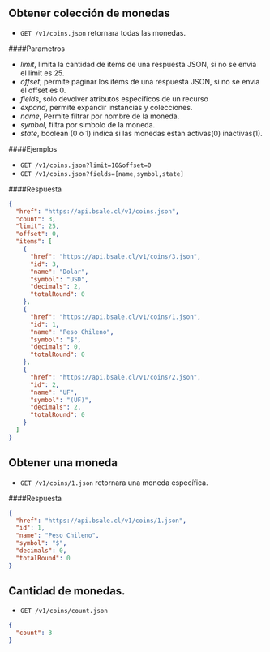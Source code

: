 Obtener colección de monedas
----------------------------

* `GET /v1/coins.json` retornara todas las monedas.

####Parametros

- *limit*, limita la cantidad de items de una respuesta JSON, si no se envia el limit es 25.
- *offset*, permite paginar los items de una respuesta JSON, si no se envia el offset es 0.
- *fields*, solo devolver atributos especificos de un recurso
- *expand*, permite expandir instancias y colecciones.
- *name*, Permite filtrar por nombre de la moneda.
- *symbol*, filtra por simbolo de la moneda.
- *state*, boolean (0 o 1) indica si las monedas estan activas(0) inactivas(1).

####Ejemplos

* `GET /v1/coins.json?limit=10&offset=0`
* `GET /v1/coins.json?fields=[name,symbol,state]`

####Respuesta
```json
{
  "href": "https://api.bsale.cl/v1/coins.json",
  "count": 3,
  "limit": 25,
  "offset": 0,
  "items": [
    {
      "href": "https://api.bsale.cl/v1/coins/3.json",
      "id": 3,
      "name": "Dolar",
      "symbol": "USD",
      "decimals": 2,
      "totalRound": 0
    },
    {
      "href": "https://api.bsale.cl/v1/coins/1.json",
      "id": 1,
      "name": "Peso Chileno",
      "symbol": "$",
      "decimals": 0,
      "totalRound": 0
    },
    {
      "href": "https://api.bsale.cl/v1/coins/2.json",
      "id": 2,
      "name": "UF",
      "symbol": "(UF)",
      "decimals": 2,
      "totalRound": 0
    }
  ]
}
```
Obtener una moneda
------------------

* `GET /v1/coins/1.json` retornara una moneda específica.

####Respuesta
```json
{
  "href": "https://api.bsale.cl/v1/coins/1.json",
  "id": 1,
  "name": "Peso Chileno",
  "symbol": "$",
  "decimals": 0,
  "totalRound": 0
}
```
Cantidad de monedas.
-----------------------------------

* `GET /v1/coins/count.json`
```json
{
  "count": 3
}
```
